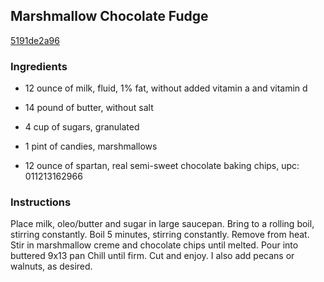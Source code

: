 ## Marshmallow Chocolate Fudge

[5191de2a96](http://www.food.com/recipe/marshmallow-chocolate-fudge-187122)

### Ingredients

 - 12 ounce of milk, fluid, 1% fat, without added vitamin a and vitamin d

 - 14 pound of butter, without salt

 - 4 cup of sugars, granulated

 - 1 pint of candies, marshmallows

 - 12 ounce of spartan, real semi-sweet chocolate baking chips, upc: 011213162966

### Instructions

Place milk, oleo/butter and sugar in large saucepan. Bring to a rolling boil, stirring constantly. Boil 5 minutes, stirring constantly. Remove from heat. Stir in marshmallow creme and chocolate chips until melted. Pour into buttered 9x13 pan Chill until firm. Cut and enjoy. I also add pecans or walnuts, as desired.